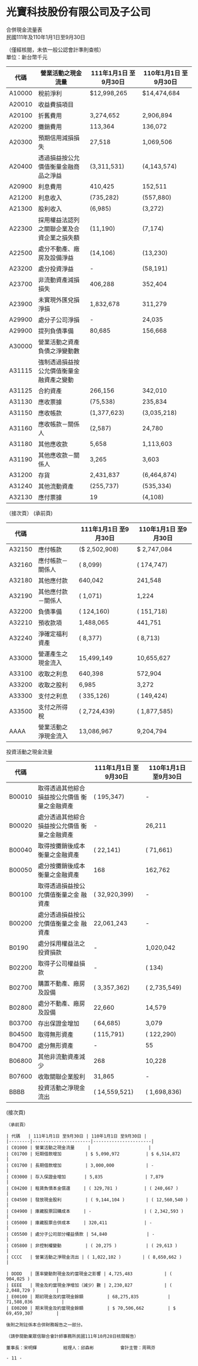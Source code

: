 # 光寶科技股份有限公司及子公司  
合併現金流量表  
民國111年及110年1月1日至9月30日  

（僅經核閱，未依一般公認會計準則查核）  
單位：新台幣千元  

| 代碼  | 營業活動之現金流量                  | 111年1月1日 至9月30日 | 110年1月1日 至9月30日 |
|-------|----------------------------------|----------------------|----------------------|
| A10000 | 稅前淨利                           | $12,998,265          | $14,474,684          |
| A20010 | 收益費損項目                       |                      |                      |
| A20100 | 折舊費用                           | 3,274,652            | 2,906,894            |
| A20200 | 攤銷費用                           | 113,364              | 136,072              |
| A20300 | 預期信用減損損失                   | 27,518               | 1,069,506            |
| A20400 | 透過損益按公允價值衡量金融商品之淨益 | (3,311,531)          | (4,143,574)          |
| A20900 | 利息費用                           | 410,425              | 152,511              |
| A21200 | 利息收入                           | (735,282)            | (557,880)            |
| A21300 | 股利收入                           | (6,985)              | (3,272)              |
| A22300 | 採用權益法認列之關聯企業及合資企業之損失額 | (11,190)             | (7,174)              |
| A22500 | 處分不動產、廠房及設備淨益           | (14,106)             | (13,230)             |
| A23200 | 處分投資淨益                       | -                    | (58,191)             |
| A23700 | 非流動資產減損損失                 | 406,288              | 352,404              |
| A23900 | 未實現外匯兌損淨損                 | 1,832,678            | 311,279              |
| A29900 | 處分子公司淨損                     | -                    | 24,035               |
| A29900 | 提列負債準備                       | 80,685               | 156,668              |
| A30000 | 營業活動之資產負債之淨變動數       |                      |                      |
| A31115 | 強制透過損益按公允價值衡量金融資產之變動 |                      |                      |
| A31125 | 合約資產                           | 266,156              | 342,010              |
| A31130 | 應收票據                           | (75,538)             | 235,834              |
| A31150 | 應收帳款                           | (1,377,623)          | (3,035,218)          |
| A31160 | 應收帳款－關係人                   | (2,587)              | 24,780               |
| A31180 | 其他應收款                         | 5,658                | 1,113,603            |
| A31190 | 其他應收款－關係人                 | 3,265                | 3,603                |
| A31200 | 存貨                               | 2,431,837            | (6,464,874)          |
| A31240 | 其他流動資產                       | (255,737)            | (535,334)            |
| A32130 | 應付票據                           | 19                   | (4,108)              |

（接次頁）
(承前頁)

| 代碼   |                             | 111年1月1日 至9月30日 | 110年1月1日 至9月30日 |
|--------|-----------------------------|-----------------------|-----------------------|
| A32150 | 應付帳款                     | ($ 2,502,908)         | $ 2,747,084           |
| A32160 | 應付帳款－關係人             | (      8,099)         | (    174,747)         |
| A32180 | 其他應付款                   |     640,042           |     241,548           |
| A32190 | 其他應付款－關係人           | (      1,071)         |       1,224           |
| A32200 | 負債準備                     | (    124,160)         | (    151,718)         |
| A32210 | 預收款項                     |   1,488,065           |     441,751           |
| A32240 | 淨確定福利資產               | (      8,377)         | (      8,713)         |
| A33000 | 營運產生之現金流入           |  15,499,149           |  10,655,627           |
| A33100 | 收取之利息                   |     640,398           |     572,904           |
| A33200 | 收取之股利                   |       6,985           |       3,272           |
| A33300 | 支付之利息                   | (    335,126)         | (    149,424)         |
| A33500 | 支付之所得稅                 | (  2,724,439)         | (  1,877,585)         |
| AAAA   | 營業活動之淨現金流入         |  13,086,967           |   9,204,794           |

投資活動之現金流量

| 代碼   |                             | 111年1月1日 至9月30日 | 110年1月1日 至9月30日 |
|--------|-----------------------------|-----------------------|-----------------------|
| B00010 | 取得透過其他綜合損益按公允價值 衡量之金融資產     | (    195,347)         | -                     |
| B00020 | 處分透過其他綜合損益按公允價值 衡量之金融資產     | -                     |    26,211             |
| B00040 | 取得按攤銷後成本衡量之金融資產 | (     22,141)         | (     71,661)         |
| B00050 | 處分按攤銷後成本衡量之金融資產 |         168           |     162,762           |
| B00100 | 取得透過損益按公允價值衡量之金 融資產             | ( 32,920,399)         | -                     |
| B00200 | 處分透過損益按公允價值衡量之金 融資產             |  22,061,243           | -                     |
| B0190  | 處分採用權益法之投資損款     | -                     |  1,020,042            |
| B02200 | 取得子公司權益損款           | -                     | (        134)         |
| B02700 | 購置不動產、廠房及設備       | (  3,357,362)         | (  2,735,549)         |
| B02800 | 處分不動產、廠房及設備       |      22,660           |      14,579           |
| B03700 | 存出保證金增加               | (     64,685)         |       3,079           |
| B04500 | 取得無形資產                 | (    115,791)         | (    122,290)         |
| B04700 | 處分無形資產                 | -                     |          55           |
| B06800 | 其他非流動資產減少           |         268           |      10,228           |
| B07600 | 收取關聯企業股利             |      31,865           | -                     |
| BBBB   | 投資活動之淨現金流出         | ( 14,559,521)         | (  1,698,836)         |

(接次頁)
```
（承前頁）

| 代碼   | 111年1月1日 至9月30日 | 110年1月1日 至9月30日 |
|--------|----------------------|----------------------|
| C01000 | 營業活動之現金流量     |                      |
| C01700 | 短期借款增加         | $ 5,090,972          | $ 6,514,872          |
| C01700 | 長期借款增加         | 3,000,000            | -                    |
| C03000 | 存入保證金增加       | 5,835                | 7,879                |
| C04200 | 租賃負債本金償還     | ( 329,781 )          | ( 240,667 )          |
| C04500 | 發放現金股利         | ( 9,144,104 )        | ( 12,560,540 )       |
| C04900 | 庫藏股票回購成本     | -                    | ( 2,342,593 )        |
| C05000 | 庫藏股票合併成本     | 320,411              | -                    |
| C05500 | 處分子公司部分權益債款 | 54,840               | -                    |
| C05800 | 非控制權變動         | ( 20,275 )           | ( 29,613 )           |
| CCCC   | 營業活動之淨現金流出 | ( 1,022,102 )        | ( 8,650,662 )        |

| DDDD   | 匯率變動對現金及約當現金之影響 | 4,725,483            | ( 904,025 )          |
| EEEE   | 現金及約當現金淨增加（減少）數 | 2,230,827            | ( 2,048,729 )        |
| E00100 | 期初現金及約當現金餘額         | 68,275,835           | 71,508,036           |
| E00200 | 期末現金及約當現金餘額         | $ 70,506,662         | $ 69,459,307         |

後附之附註係本合併財務報告之一部分。

（請參閱勤業眾信聯合會計師事務所民國111年10月28日核閱報告）

董事長：宋明輝          經理人：邱森彬          會計主管：周珮芬

- 11 -
```